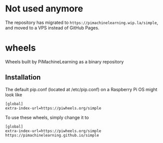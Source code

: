 # Not used anymore
The repository has migrated to `https://pimachinelearning.wip.la/simple`, and moved to a VPS instead of GitHub Pages.
# wheels
Wheels built by PiMachineLearning as a binary repository

## Installation
The default pip.conf (located at /etc/pip.conf) on a Raspberry Pi OS might look like
```
[global]
extra-index-url=https://piwheels.org/simple
```
To use these wheels, simply change it to 
```
[global]
extra-index-url=https://piwheels.org/simple https://pimachinelearning.github.io/simple
```
